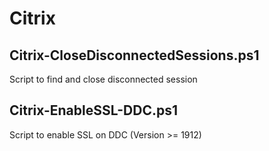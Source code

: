 # Citrix

## Citrix-CloseDisconnectedSessions.ps1
Script to find and close disconnected session

## Citrix-EnableSSL-DDC.ps1
Script to enable SSL on DDC (Version >= 1912)
